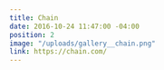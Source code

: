 ```yaml
---
title: Chain
date: 2016-10-24 11:47:00 -04:00
position: 2
image: "/uploads/gallery__chain.png"
link: https://chain.com/
---
```


